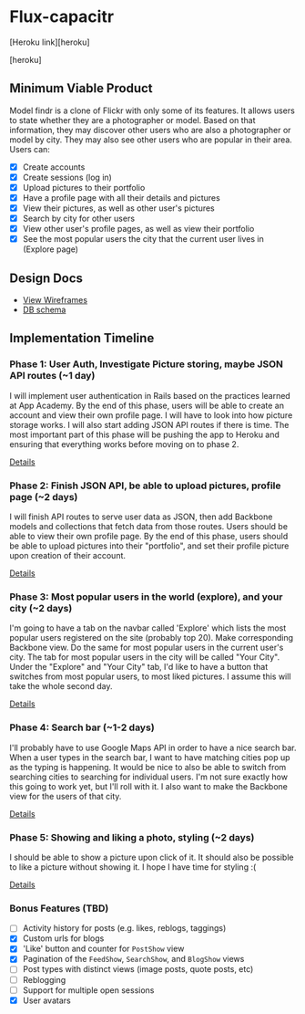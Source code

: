 # Flux-capacitr

[Heroku link][heroku]

[heroku]

## Minimum Viable Product
Model findr is a clone of Flickr with only some of its features. It allows
users to state whether they are a photographer or model. Based on that
information, they may discover other users who are also a photographer or model
by city. They may also see other users who are popular in their area. Users can:

- [x] Create accounts
- [x] Create sessions (log in)
- [x] Upload pictures to their portfolio
- [x] Have a profile page with all their details and pictures
- [x] View their pictures, as well as other user's pictures
- [x] Search by city for other users
- [x] View other user's profile pages, as well as view their portfolio
- [x] See the most popular users the city that the current user lives in (Explore page)

## Design Docs
* [View Wireframes][views]
* [DB schema][schema]

[views]: ./docs/views.md
[schema]: ./docs/schema.md

## Implementation Timeline

### Phase 1: User Auth, Investigate Picture storing, maybe JSON API routes (~1 day)
I will implement user authentication in Rails based on the practices learned at
App Academy. By the end of this phase, users will be able to create an account
and view their own profile page. I will have to look into how picture storage
works. I will also start adding JSON API routes if there is time. The most
important part of this phase will be pushing the app to Heroku and ensuring
that everything works before moving on to phase 2.

[Details][phase-one]

### Phase 2: Finish JSON API, be able to upload pictures, profile page (~2 days)
I will finish API routes to serve user data as JSON, then add Backbone
models and collections that fetch data from those routes. Users should be able
to view their own profile page. By the end of this phase, users should be able
to upload pictures into their "portfolio", and set their profile picture upon
creation of their account.

[Details][phase-two]

### Phase 3: Most popular users in the world (explore), and your city (~2 days)
I'm going to have a tab on the navbar called 'Explore' which lists the most
popular users registered on the site (probably top 20). Make corresponding
Backbone view. Do the same for most popular users in the current user's city.
The tab for most popular users in the city will be called "Your City". Under
the "Explore" and "Your City" tab, I'd like to have a button that switches from
most popular users, to most liked pictures. I assume this will take the whole
second day.

[Details][phase-three]

### Phase 4: Search bar (~1-2 days)
I'll probably have to use Google Maps API in order to have a nice search bar.
When a user types in the search bar, I want to have matching cities pop up as
the typing is happening. It would be nice to also be able to switch from
searching cities to searching for individual users. I'm not sure exactly how
this going to work yet, but I'll roll with it. I also want to make the Backbone
view for the users of that city.

[Details][phase-four]

### Phase 5: Showing and liking a photo, styling (~2 days)
I should be able to show a picture upon click of it. It should also be possible
to like a picture without showing it. I hope I have time for styling :(

[Details][phase-five]

### Bonus Features (TBD)
- [ ] Activity history for posts (e.g. likes, reblogs, taggings)
- [x] Custom urls for blogs
- [x] 'Like' button and counter for `PostShow` view
- [x] Pagination of the `FeedShow`, `SearchShow`, and `BlogShow` views
- [ ] Post types with distinct views (image posts, quote posts, etc)
- [ ] Reblogging
- [ ] Support for multiple open sessions
- [x] User avatars

[phase-one]: ./docs/phases/phase1.md
[phase-two]: ./docs/phases/phase2.md
[phase-three]: ./docs/phases/phase3.md
[phase-four]: ./docs/phases/phase4.md
[phase-five]: ./docs/phases/phase5.md
